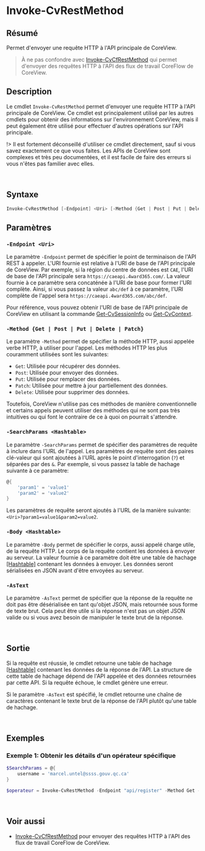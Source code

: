 # Invoke-CvRestMethod

## Résumé

Permet d'envoyer une requête HTTP à l'API principale de CoreView.

> À ne pas confondre avec [Invoke-CvCfRestMethod] qui permet d'envoyer des
> requêtes HTTP à l'API des flux de travail CoreFlow de CoreView.

## Description

Le cmdlet `Invoke-CvRestMethod` permet d'envoyer une requête HTTP à l'API
principale de CoreView. Ce cmdlet est principalement utilisé par les autres
cmdlets pour obtenir des informations sur l'environnement CoreView, mais il peut
également être utilisé pour effectuer d'autres opérations sur l'API principale.

!> Il est fortement déconseillé d'utiliser ce cmdlet directement, sauf si vous
   savez exactement ce que vous faites. Les APIs de CoreView sont complexes et
   très peu documentées, et il est facile de faire des erreurs si vous n'êtes
   pas familier avec elles.

<br>

## Syntaxe

```powershell
Invoke-CvRestMethod [-Endpoint] <Uri> [-Method {Get | Post | Put | Delete | Patch}] [-SearchParams <Hashtable>] [-Body <Hashtable>] [-AsText] [<CommonParameters>]
```

## Paramètres

### `-Endpoint <Uri>`

Le paramètre `-Endpoint` permet de spécifier le point de terminaison de l'API
REST à appeler. L'URI fournie est relative à l'URI de base de l'API principale
de CoreView. Par exemple, si la région du centre de données est `CAE`, l'URI de
base de l'API principale sera `https://caeapi.4ward365.com/`. La
valeur fournie à ce paramètre sera concaténée à l'URI de base pour former l'URI
complète. Ainsi, si vous passez la valeur `abc/def` à ce paramètre, l'URI
complète de l'appel sera `https://caeapi.4ward365.com/abc/def`.

Pour référence, vous pouvez obtenir l'URI de base de l'API principale de
CoreView en utilisant la commande [Get-CvSessionInfo] ou [Get-CvContext].

### `-Method {Get | Post | Put | Delete | Patch}`

Le paramètre `-Method` permet de spécifier la méthode HTTP, aussi appelée verbe
HTTP, à utiliser pour l'appel. Les méthodes HTTP les plus couramment utilisées
sont les suivantes:

- `Get`: Utilisée pour récupérer des données.
- `Post`: Utilisée pour envoyer des données.
- `Put`: Utilisée pour remplacer des données.
- `Patch`: Utilisée pour mettre à jour partiellement des données.
- `Delete`: Utilisée pour supprimer des données.

Toutefois, CoreView n'utilise pas ces méthodes de manière conventionnelle et
certains appels peuvent utiliser des méthodes qui ne sont pas très intuitives ou
qui font le contraire de ce à quoi on pourrait s'attendre.

### `-SearchParams <Hashtable>`

Le paramètre `-SearchParams` permet de spécifier des paramètres de requête à
inclure dans l'URL de l'appel. Les paramètres de requête sont des paires
clé-valeur qui sont ajoutées à l'URL après le point d'interrogation (`?`) et
séparées par des `&`. Par exemple, si vous passez la table de hachage suivante
à ce paramètre:

```powershell
@{
    'param1' = 'value1'
    'param2' = 'value2'
}
```

Les paramètres de requête seront ajoutés à l'URL de la manière suivante:
`<Uri>?param1=value1&param2=value2`.

### `-Body <Hashtable>`

Le paramètre `-Body` permet de spécifier le corps, aussi appelé charge utile, de
la requête HTTP. Le corps de la requête contient les données à envoyer au
serveur. La valeur fournie à ce paramètre doit être une table de hachage
[\[Hashtable\]] contenant les données à envoyer. Les données seront sérialisées
en JSON avant d'être envoyées au serveur.

### `-AsText`

Le paramètre `-AsText` permet de spécifier que la réponse de la requête ne doit
pas être désérialisée en tant qu'objet JSON, mais retournée sous forme de texte
brut. Cela peut être utile si la réponse n'est pas un objet JSON valide ou si
vous avez besoin de manipuler le texte brut de la réponse.

<br>

## Sortie

Si la requête est réussie, le cmdlet retourne une table de hachage
[\[Hashtable\]] contenant les données de la réponse de l'API. La structure de
cette table de hachage dépend de l'API appelée et des données retournées par
cette API. Si la requête échoue, le cmdlet génère une erreur.

Si le paramètre `-AsText` est spécifié, le cmdlet retourne une chaîne de
caractères contenant le texte brut de la réponse de l'API plutôt qu'une table de
hachage.

<br>

## Exemples

### Exemple 1: Obtenir les détails d'un opérateur spécifique

```powershell
$SearchParams = @{
    username = 'marcel.untel@ssss.gouv.qc.ca'
}

$operateur = Invoke-CvRestMethod -Endpoint "api/register" -Method Get -SearchParams $SearchParams
```

<br>

## Voir aussi

- [Invoke-CvCfRestMethod] pour envoyer des requêtes HTTP à l'API des flux de
  travail CoreFlow de CoreView.

[Invoke-CvCfRestMethod]: fr/cmdlets/Invoke-CvCfRestMethod.md
[Get-CvSessionInfo]: fr/cmdlets/Get-CvSessionInfo.md
[Get-CvContext]: fr/cmdlets/Get-CvContext.md

[\[Hashtable\]]: https://learn.microsoft.com/fr-ca/powershell/module/microsoft.powershell.core/about/about_hash_tables?view=powershell-7.4
